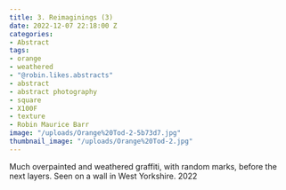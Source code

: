 ```yaml
---
title: 3. Reimaginings (3)
date: 2022-12-07 22:18:00 Z
categories:
- Abstract
tags:
- orange
- weathered
- "@robin.likes.abstracts"
- abstract
- abstract photography
- square
- X100F
- texture
- Robin Maurice Barr
image: "/uploads/Orange%20Tod-2-5b73d7.jpg"
thumbnail_image: "/uploads/Orange%20Tod-2.jpg"
---
```


Much overpainted and weathered graffiti, with random marks, before the next layers. Seen on a wall in West Yorkshire. 2022